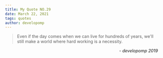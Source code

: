 ```yaml
---
title: My Quote NO.29
date: March 22, 2021
tags: quotes
author: developomp
---
```


> Even if the day comes when we can live for hundreds of years, we'll still make a world where hard working is a necessity.

<div style="text-align: right"> <i>- developomp 2019</i> </div>
